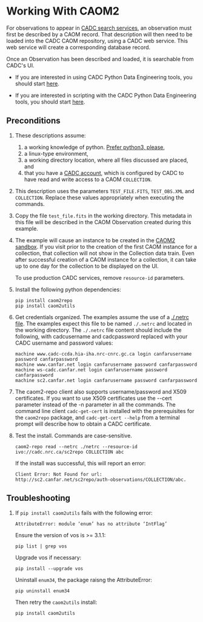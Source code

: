 # Working With CAOM2

For observations to appear in [CADC search services](http://www.cadc-ccda.hia-iha.nrc-cnrc.gc.ca/), an observation must first be described by a CAOM record. That description will then need to be loaded into the CADC CAOM repository, using a CADC web service. This web service will create a corresponding database record. 

Once an Observation has been described and loaded, it is searchable from CADC's UI.

* If you are interested in using CADC Python Data Engineering tools, you should start [here](./user/cli_description.md).
  
* If you are interested in scripting with the CADC Python Data Engineering tools, you should start [here](./user/script_description.md).
  
## Preconditions

1. These descriptions assume:
    1. a working knowledge of python. [Prefer python3, please](https://pythonclock.org/),
    1. a linux-type environment,
    1. a working directory location, where all files discussed are placed, and
    1. that you have a [CADC account](http://www.cadc-ccda.hia-iha.nrc-cnrc.gc.ca/en/auth/request.html), which is configured by CADC to have read and write access to a CAOM `COLLECTION`.

1. This description uses the parameters `TEST_FILE.FITS`, `TEST_OBS.XML` and `COLLECTION`. Replace these values appropriately when executing the commands.

1. Copy the file `test_file.fits` in the working directory. This metadata in this file will be described in the CAOM Observation created during this example.

1. The example will cause an instance to be created in the [CAOM2 sandbox](http://sc2.canfar.net/search/).  If you visit prior to the creation of the first CAOM instance for a collection, that collection will not show in the Collection data train. Even after successful creation of a CAOM instance for a collection, it can take up to one day for the collection to be displayed on the UI.

    To use production CADC services, remove `resource-id` parameters.

1. Install the following python dependencies:

    ```
    pip install caom2repo
    pip install caom2utils
    ```

1. Get credentials organized. The examples assume the use of a [./.netrc file](https://www.systutorials.com/docs/linux/man/5-netrc/). The examples expect this file to be named `./.netrc` and located in the working directory. The `./.netrc` file content should include the following, with cadcusername and cadcpassword replaced with your CADC username and password values:

    ````
    machine www.cadc-ccda.hia-iha.nrc-cnrc.gc.ca login canfarusername password canfarpassword
    machine www.canfar.net login canfarusername password canfarpassword
    machine ws-cadc.canfar.net login canfarusername password canfarpassword
    machine sc2.canfar.net login canfarusername password canfarpassword
    ````

1. The caom2-repo client also supports username/password and X509 certificates. If you want to use X509 
certificates use the --cert parameter instead of the -n parameter in all the commands. The command line client `cadc-get-cert` is installed with the prerequisites for the `caom2repo` package, and `cadc-get-cert --help` from a terminal prompt will describe how to obtain a CADC certificate.


1. Test the install. Commands are case-sensitive.

    ```
    caom2-repo read --netrc ./netrc --resource-id ivo://cadc.nrc.ca/sc2repo COLLECTION abc
    ```

    If the install was successful, this will report an error:

    ```
    Client Error: Not Found for url: http://sc2.canfar.net/sc2repo/auth-observations/COLLECTION/abc.
    ```

## Troubleshooting

1. If `pip install caom2utils` fails with the following error:

    ```
    AttributeError: module ‘enum’ has no attribute ‘IntFlag’
    ```

    Ensure the version of vos is >= 3.1.1:

    ```
    pip list | grep vos
    ```
    
    Upgrade vos if necessary:

    ```
    pip install --upgrade vos
    ```

    Uninstall `enum34`, the package raisng the AttributeError:
    
    ```
    pip uninstall enum34
    ```

    Then retry the `caom2utils` install:
    
    ```
    pip install caom2utils
    ```

